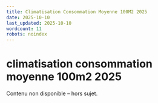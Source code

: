 ```yaml
---
title: Climatisation Consommation Moyenne 100M2 2025
date: 2025-10-10
last_updated: 2025-10-10
wordcount: 11
robots: noindex
---
```


# climatisation consommation moyenne 100m2 2025

Contenu non disponible – hors sujet.